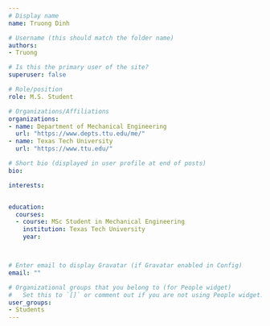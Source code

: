```yaml
---
# Display name
name: Truong Dinh

# Username (this should match the folder name)
authors:
- Truong

# Is this the primary user of the site?
superuser: false

# Role/position
role: M.S. Student

# Organizations/Affiliations
organizations:
- name: Department of Mechanical Engineering
  url: "https://www.depts.ttu.edu/me/"
- name: Texas Tech University
  url: "https://www.ttu.edu/"

# Short bio (displayed in user profile at end of posts)
bio:

interests:


education:
  courses:
  - course: MSc Student in Mechanical Engineering
    institution: Texas Tech University
    year:



# Enter email to display Gravatar (if Gravatar enabled in Config)
email: ""

# Organizational groups that you belong to (for People widget)
#   Set this to `[]` or comment out if you are not using People widget.  
user_groups:
- Students
---
```

